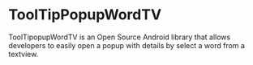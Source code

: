 # ToolTipPopupWordTV
ToolTipopupWordTV is an Open Source Android library that allows developers to easily open a popup with details by select a word from a textview.
